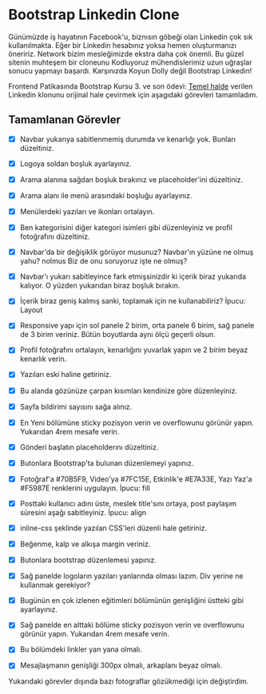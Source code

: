 # Bootstrap Linkedin Clone
Günümüzde iş hayatının Facebook'u, biznısın göbeği olan Linkedin çok sık kullanılmakta. Eğer bir Linkedin hesabınız yoksa hemen oluşturmanızı öneririz. Network bizim mesleğimizde ekstra daha çok önemli. Bu güzel sitenin muhteşem bir cloneunu Kodluyoruz mühendislerimiz uzun uğraşlar sonucu yapmayı başardı. Karşınızda Koyun Dolly değil Bootstrap Linkedin!

Frontend Patikasında Bootstrap Kursu 3. ve son ödevi: [Temel halde](https://drive.google.com/drive/folders/1lfKEULLlx_4jUti8sL2WaZQVz6P5F5hc?usp=drive_link) verilen Linkedin klonunu orijinal hale çevirmek için aşagıdaki görevleri tamamladım.

## Tamamlanan Görevler

- [x] Navbar yukarıya sabitlenmemiş durumda ve kenarlığı yok. Bunları düzeltiniz.

- [x] Logoya soldan boşluk ayarlayınız.

- [x] Arama alanına sağdan boşluk bırakınız ve placeholder'ini düzeltiniz.

- [x] Arama alanı ile menü arasındaki boşluğu ayarlayınız.

- [x] Menülerdeki yazıları ve ikonları ortalayın.

- [x] Ben kategorisini diğer kategori isimleri gibi düzenleyiniz ve profil fotoğrafını düzeltiniz.

- [x] Navbar'da bir değişiklik görüyor musunuz? Navbar'ın yüzüne ne olmuş yahu?
nolmus Biz de onu soruyoruz işte ne olmuş?

- [x] Navbar'ı yukarı sabitleyince fark etmişsinizdir ki içerik biraz yukarıda kalıyor. O yüzden yukarıdan biraz boşluk bırakın.

- [x] İçerik biraz geniş kalmış sanki, toplamak için ne kullanabiliriz? İpucu: Layout

- [x] Responsive yapı için sol panele 2 birim, orta panele 6 birim, sağ panele de 3 birim veriniz. Bütün boyutlarda aynı ölçü geçerli olsun.

- [x] Profil fotoğrafını ortalayın, kenarlığını yuvarlak yapın ve 2 birim beyaz kenarlık verin.

- [x] Yazıları eski haline getiriniz.

- [x] Bu alanda gözünüze çarpan kısımları kendinize göre düzenleyiniz.

- [x] Sayfa bildirimi sayısını sağa alınız.

- [x] En Yeni bölümüne sticky pozisyon verin ve overflowunu görünür yapın. Yukarıdan 4rem mesafe verin.

- [x] Gönderi başlatın placeholderını düzeltiniz.

- [x] Butonlara Bootstrap'ta bulunan düzenlemeyi yapınız.

- [x] Fotoğraf'a #70B5F9, Video'ya #7FC15E, Etkinlik'e #E7A33E, Yazı Yaz'a #F5987E renklerini uygulayın. İpucu: fill

- [x] Posttaki kullanıcı adını üste, meslek title'sını ortaya, post paylaşım süresini aşağı sabitleyiniz. İpucu: align

- [x] inline-css şeklinde yazılan CSS'leri düzenli hale getiriniz.

- [x] Beğenme, kalp ve alkışa margin veriniz.

- [x] Butonlara bootstrap düzenlemesi yapınız.

- [x] Sağ panelde logoların yazıları yanlarında olması lazım. Div yerine ne kullanmak gerekiyor?

- [x] Bugünün en çok izlenen eğitimleri bölümünün genişliğini üstteki gibi ayarlayınız.

- [x] Sağ panelde en alttaki bölüme sticky pozisyon verin ve overflowunu görünür yapın. Yukarıdan 4rem mesafe verin.

- [x] Bu bölümdeki linkler yan yana olmalı.

- [x] Mesajlaşmanın genişliği 300px olmalı, arkaplanı beyaz olmalı.


Yukarıdaki görevler dışında bazı fotograflar gözükmediği için değiştirdim.
